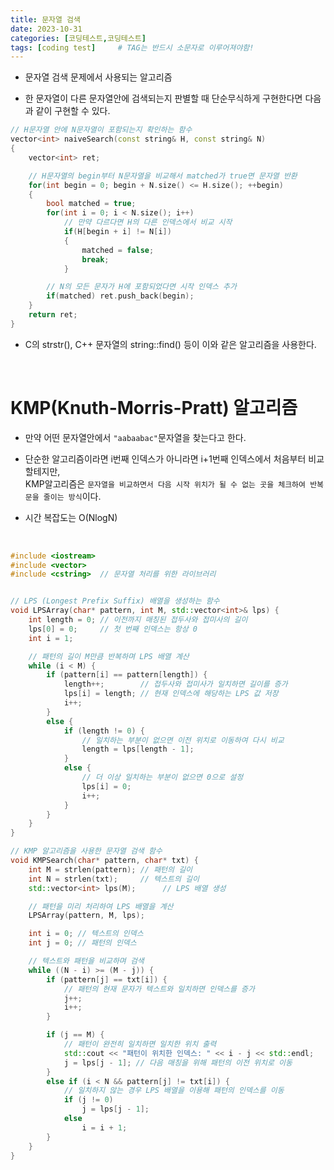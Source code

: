 ```yaml
---
title: 문자열 검색
date: 2023-10-31
categories: [코딩테스트,코딩테스트]
tags: [coding test]		# TAG는 반드시 소문자로 이루어져야함!
---
```


* 문자열 검색 문제에서 사용되는 알고리즘

* 한 문자열이 다른 문자열안에 검색되는지 판별할 때 단순무식하게 구현한다면 다음과 같이 구현할 수 있다.

```c++
// H문자열 안에 N문자열이 포함되는지 확인하는 함수
vector<int> naiveSearch(const string& H, const string& N)
{
    vector<int> ret;

    // H문자열의 begin부터 N문자열을 비교해서 matched가 true면 문자열 반환
    for(int begin = 0; begin + N.size() <= H.size(); ++begin)
    {
        bool matched = true;
        for(int i = 0; i < N.size(); i++)
            // 만약 다르다면 H의 다른 인덱스에서 비교 시작
            if(H[begin + i] != N[i])
            {
                matched = false;
                break;
            }

        // N의 모든 문자가 H에 포함되었다면 시작 인덱스 추가
        if(matched) ret.push_back(begin);
    }
    return ret;
}
```

* C의 strstr(), C++ 문자열의 string::find() 등이 이와 같은 알고리즘을 사용한다.

<br>

**KMP(Knuth-Morris-Pratt) 알고리즘**
============

* 만약 어떤 문자열안에서 `"aabaabac"`문자열을 찾는다고 한다.

* 단순한 알고리즘이라면 i번째 인덱스가 아니라면 i+1번째 인덱스에서 처음부터 비교할테지만,<br>
KMP알고리즘은 `문자열을 비교하면서 다음 시작 위치가 될 수 없는 곳을 체크하여 반복문을 줄이는 방식`이다.

* 시간 복잡도는 O(NlogN)

<br>

```c++
#include <iostream>
#include <vector>
#include <cstring>  // 문자열 처리를 위한 라이브러리


// LPS (Longest Prefix Suffix) 배열을 생성하는 함수
void LPSArray(char* pattern, int M, std::vector<int>& lps) {
    int length = 0; // 이전까지 매칭된 접두사와 접미사의 길이
    lps[0] = 0;     // 첫 번째 인덱스는 항상 0
    int i = 1;

    // 패턴의 길이 M만큼 반복하며 LPS 배열 계산
    while (i < M) {
        if (pattern[i] == pattern[length]) {
            length++;        // 접두사와 접미사가 일치하면 길이를 증가
            lps[i] = length; // 현재 인덱스에 해당하는 LPS 값 저장
            i++;
        }
        else {
            if (length != 0) {
                // 일치하는 부분이 없으면 이전 위치로 이동하여 다시 비교
                length = lps[length - 1];
            }
            else {
                // 더 이상 일치하는 부분이 없으면 0으로 설정
                lps[i] = 0;
                i++;
            }
        }
    }
}

// KMP 알고리즘을 사용한 문자열 검색 함수
void KMPSearch(char* pattern, char* txt) {
    int M = strlen(pattern); // 패턴의 길이
    int N = strlen(txt);     // 텍스트의 길이
    std::vector<int> lps(M);      // LPS 배열 생성

    // 패턴을 미리 처리하여 LPS 배열을 계산
    LPSArray(pattern, M, lps);

    int i = 0; // 텍스트의 인덱스
    int j = 0; // 패턴의 인덱스

    // 텍스트와 패턴을 비교하며 검색
    while ((N - i) >= (M - j)) {
        if (pattern[j] == txt[i]) {
            // 패턴의 현재 문자가 텍스트와 일치하면 인덱스를 증가
            j++;
            i++;
        }

        if (j == M) {
            // 패턴이 완전히 일치하면 일치한 위치 출력
            std::cout << "패턴이 위치한 인덱스: " << i - j << std::endl;
            j = lps[j - 1]; // 다음 매칭을 위해 패턴의 이전 위치로 이동
        }
        else if (i < N && pattern[j] != txt[i]) {
            // 일치하지 않는 경우 LPS 배열을 이용해 패턴의 인덱스를 이동
            if (j != 0)
                j = lps[j - 1];
            else
                i = i + 1;
        }
    }
}

```